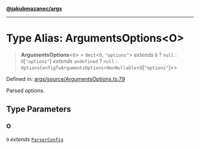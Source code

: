 [**@jakubmazanec/args**](../README.md)

---

# Type Alias: ArgumentsOptions\<O\>

> **ArgumentsOptions**\<`O`\> = `Omit`\<`O`, `"options"`\> _extends_ `O` ? `null` :
> `O`\[`"options"`\] _extends_ `undefined` ? `null` :
> `OptionsConfigToArgumentsOptions`\<`NonNullable`\<`O`\[`"options"`\]\>\>

Defined in:
[args/source/ArgumentsOptions.ts:79](https://github.com/jakubmazanec/tools/blob/acfa246dbb1035f65efb7fa114167a3cbefca108/packages/args/source/ArgumentsOptions.ts#L79)

Parsed options.

## Type Parameters

### O

`O` _extends_ [`ParserConfig`](ParserConfig.md)
